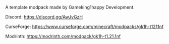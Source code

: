 A template modpack made by Gameking1happy Development.  

Discord: https://discord.gg/AwJvGzH  

CurseForge: https://www.curseforge.com/minecraft/modpacks/gk1h-t1211nf  

Modrinth: https://modrinth.com/modpack/gk1h-t1.21.1nf